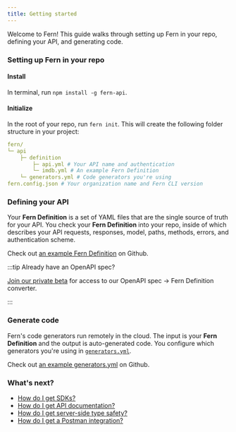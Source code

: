 ```yaml
---
title: Getting started
---
```


<!-- markdownlint-disable MD033 MD025 MD010 -->

Welcome to Fern! This guide walks through setting up Fern in your repo, defining your API, and generating code.

### Setting up Fern in your repo

#### Install

In terminal, run `npm install -g fern-api`.

#### Initialize

In the root of your repo, run `fern init`. This will create the following folder structure in your project:

```yml
fern/
└─ api
	├─ definition
		├─ api.yml # Your API name and authentication
		└─ imdb.yml # An example Fern Definition
	└─ generators.yml # Code generators you're using
fern.config.json # Your organization name and Fern CLI version
```

### Defining your API

Your **Fern Definition** is a set of YAML files that are the single source of truth for your API. You check your **Fern Definition** into your repo, inside of which describes your API requests, responses, model, paths, methods, errors, and authentication scheme.

Check out [an example Fern Definition](https://github.com/fern-api/fern-examples/blob/main/fern/api/definition/movie.yml) on Github.

:::tip Already have an OpenAPI spec?

[Join our private beta](mailto:hey@buildwithfern.com?subject=%5BPrivate%20Beta%5D%20OpenAPI%20to%20Fern%20Definition%20converter) for access to our OpenAPI spec -> Fern Definition converter.

:::

### Generate code

Fern's code generators run remotely in the cloud. The input is your **Fern Definition** and the output is auto-generated code. You configure which generators you're using in [`generators.yml`](./cli/generate.md).

Check out [an example generators.yml](https://github.com/fern-api/fern-examples/blob/main/fern/api/generators.yml) on Github.

### What's next?

- [How do I get SDKs?](./features/sdk.md)
- [How do I get API documentation?](./features/api-docs.md)
- [How do I get server-side type safety?](./features/server.md)
- [How do I get a Postman integration?](./features/postman.md)
